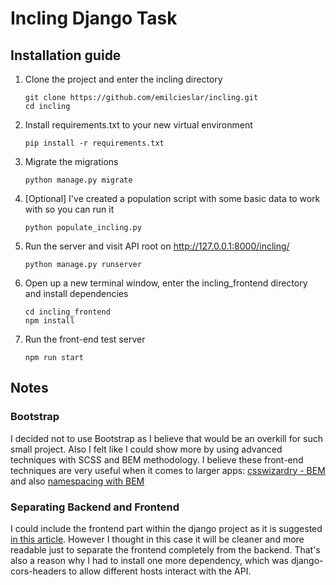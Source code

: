 # Incling Django Task

## Installation guide

1. Clone the project and enter the incling directory

    ```
    git clone https://github.com/emilcieslar/incling.git
    cd incling
    ```

2. Install requirements.txt to your new virtual environment

    ```
    pip install -r requirements.txt
    ```

3. Migrate the migrations

    ```
    python manage.py migrate
    ```

4. [Optional] I've created a population script with some basic data to work with so you can run it

    ```
    python populate_incling.py
    ```

5. Run the server and visit API root on http://127.0.0.1:8000/incling/

    ```
    python manage.py runserver
    ```

6. Open up a new terminal window, enter the incling_frontend directory and install dependencies

    ```
    cd incling_frontend
    npm install
    ```

7. Run the front-end test server

    ```
    npm run start
    ```


## Notes

### Bootstrap
I decided not to use Bootstrap as I believe that would be an overkill for such small project. Also I felt like I could show more by using advanced techniques with SCSS and BEM methodology. I believe these front-end techniques are very useful when it comes to larger apps: [csswizardry - BEM](http://csswizardry.com/2013/01/mindbemding-getting-your-head-round-bem-syntax/) and also [namespacing with BEM](http://csswizardry.com/2015/08/bemit-taking-the-bem-naming-convention-a-step-further/)

### Separating Backend and Frontend
I could include the frontend part within the django project as it is suggested [in this article](http://blog.kevinastone.com/getting-started-with-django-rest-framework-and-angularjs.html). However I thought in this case it will be cleaner and more readable just to separate the frontend completely from the backend. That's also a reason why I had to install one more dependency, which was django-cors-headers to allow different hosts interact with the API.
